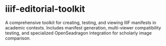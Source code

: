 # iiif-editorial-toolkit
A comprehensive toolkit for creating, testing, and viewing IIIF manifests in academic contexts. Includes manifest generation, multi-viewer compatibility testing, and specialized OpenSeadragon integration for scholarly image comparison.
